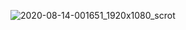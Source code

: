 ![2020-08-14-001651_1920x1080_scrot](https://user-images.githubusercontent.com/45566380/90192614-910b0080-ddc3-11ea-9729-ca79731fb4d7.png)
